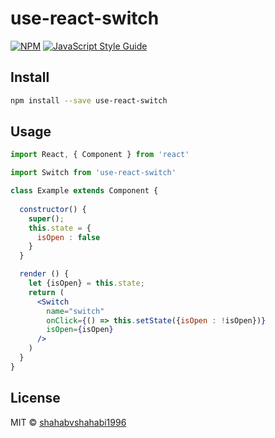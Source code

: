 # use-react-switch

> 

[![NPM](https://img.shields.io/npm/v/use-react-switch.svg)](https://www.npmjs.com/package/use-react-switch) [![JavaScript Style Guide](https://img.shields.io/badge/code_style-standard-brightgreen.svg)](https://standardjs.com)

## Install

```bash
npm install --save use-react-switch
```

## Usage

```jsx
import React, { Component } from 'react'

import Switch from 'use-react-switch'

class Example extends Component {
  
  constructor() {
    super();
    this.state = {
      isOpen : false
    }
  }

  render () {
    let {isOpen} = this.state;
    return (
      <Switch
        name="switch"
        onClick={() => this.setState({isOpen : !isOpen})}
        isOpen={isOpen}
      />
    )
  }
}
```

## License

MIT © [shahabvshahabi1996](https://github.com/shahabvshahabi1996)
